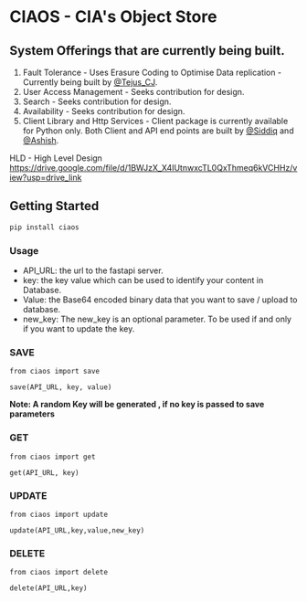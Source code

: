# CIAOS - CIA's Object Store

## System Offerings that are currently being built. 
1. Fault Tolerance - Uses Erasure Coding to Optimise Data replication - Currently being built by [@Tejus_CJ](https://github.com/Tejas-ChandraShekarRaju).
2. User Access Management - Seeks contribution for design. 
3. Search - Seeks contribution for design.
4. Availability - Seeks contribution for design.
5. Client Library and Http Services - Client package is currently available for Python only. Both Client and API end points are built by [@Siddiq](https://github.com/noobed-max) and [@Ashish](https://github.com/Ashish9738).

HLD - High Level Design
https://drive.google.com/file/d/1BWJzX_X4IUtnwxcTL0QxThmeq6kVCHHz/view?usp=drive_link

## Getting Started

```bash
pip install ciaos
```

### Usage
- API_URL: the url to the fastapi server.
- key: the key value which can be used to identify your content in Database.
- Value: the Base64 encoded binary data that you want to save / upload to database.
- new_key: The new_key is an optional parameter. To be used if and only if you want to update the key.

### SAVE

```
from ciaos import save

save(API_URL, key, value)

```
**Note: A random Key will be generated , if no key is passed to save parameters**

### GET

```
from ciaos import get

get(API_URL, key)
```

### UPDATE

```
from ciaos import update

update(API_URL,key,value,new_key)
```

### DELETE

```
from ciaos import delete

delete(API_URL,key)
```

